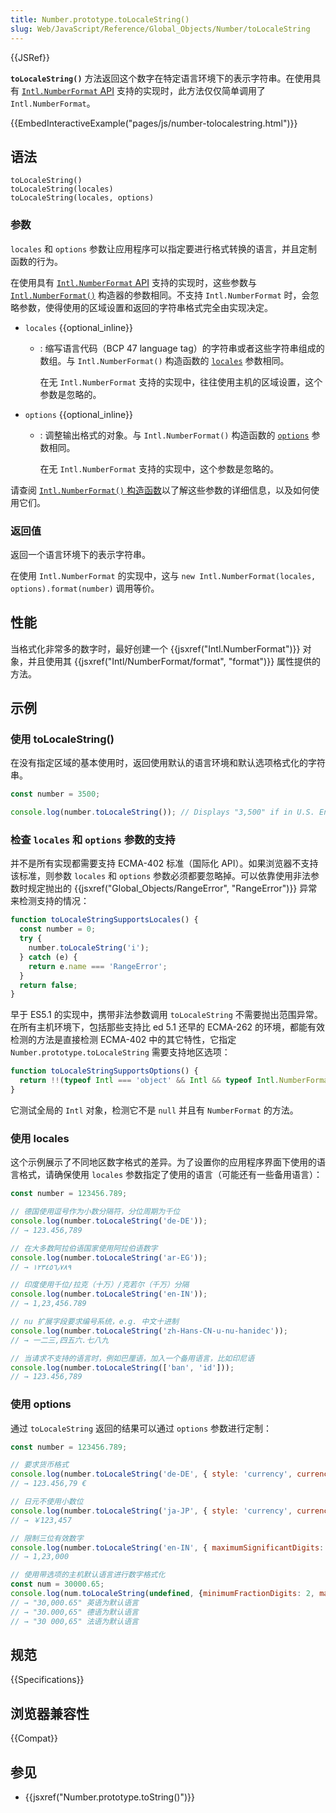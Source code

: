 ```yaml
---
title: Number.prototype.toLocaleString()
slug: Web/JavaScript/Reference/Global_Objects/Number/toLocaleString
---
```


{{JSRef}}

**`toLocaleString()`** 方法返回这个数字在特定语言环境下的表示字符串。在使用具有 [`Intl.NumberFormat` API](/zh-CN/docs/Web/JavaScript/Reference/Global_Objects/Intl/NumberFormat) 支持的实现时，此方法仅仅简单调用了 `Intl.NumberFormat`。

{{EmbedInteractiveExample("pages/js/number-tolocalestring.html")}}

## 语法

```js-nolint
toLocaleString()
toLocaleString(locales)
toLocaleString(locales, options)
```

### 参数

`locales` 和 `options` 参数让应用程序可以指定要进行格式转换的语言，并且定制函数的行为。

在使用具有 [`Intl.NumberFormat` API](/zh-CN/docs/Web/JavaScript/Reference/Global_Objects/Intl/NumberFormat) 支持的实现时，这些参数与 [`Intl.NumberFormat()`](/zh-CN/docs/Web/JavaScript/Reference/Global_Objects/Intl/NumberFormat/NumberFormat) 构造器的参数相同。不支持 `Intl.NumberFormat` 时，会忽略参数，使得使用的区域设置和返回的字符串格式完全由实现决定。

- `locales` {{optional_inline}}

  - : 缩写语言代码（BCP 47 language tag）的字符串或者这些字符串组成的数组。与 `Intl.NumberFormat()` 构造函数的 [`locales`](/zh-CN/docs/Web/JavaScript/Reference/Global_Objects/Intl/NumberFormat/NumberFormat#locales) 参数相同。

    在无 `Intl.NumberFormat` 支持的实现中，往往使用主机的区域设置，这个参数是忽略的。

- `options` {{optional_inline}}

  - : 调整输出格式的对象。与 `Intl.NumberFormat()` 构造函数的 [`options`](/zh-CN/docs/Web/JavaScript/Reference/Global_Objects/Intl/NumberFormat/NumberFormat#options) 参数相同。

    在无 `Intl.NumberFormat` 支持的实现中，这个参数是忽略的。

请查阅 [`Intl.NumberFormat()` 构造函数](/zh-CN/docs/Web/JavaScript/Reference/Global_Objects/Intl/NumberFormat/NumberFormat)以了解这些参数的详细信息，以及如何使用它们。

### 返回值

返回一个语言环境下的表示字符串。

在使用 `Intl.NumberFormat` 的实现中，这与 `new Intl.NumberFormat(locales, options).format(number)` 调用等价。

## 性能

当格式化非常多的数字时，最好创建一个 {{jsxref("Intl.NumberFormat")}} 对象，并且使用其 {{jsxref("Intl/NumberFormat/format", "format")}} 属性提供的方法。

## 示例

### 使用 toLocaleString()

在没有指定区域的基本使用时，返回使用默认的语言环境和默认选项格式化的字符串。

```js
const number = 3500;

console.log(number.toLocaleString()); // Displays "3,500" if in U.S. English locale
```

### 检查 `locales` 和 `options` 参数的支持

并不是所有实现都需要支持 ECMA-402 标准（国际化 API）。如果浏览器不支持该标准，则参数 `locales` 和 `options` 参数必须都要忽略掉。可以依靠使用非法参数时规定抛出的 {{jsxref("Global_Objects/RangeError", "RangeError")}} 异常来检测支持的情况：

```js
function toLocaleStringSupportsLocales() {
  const number = 0;
  try {
    number.toLocaleString('i');
  } catch (e) {
    return e.name === 'RangeError';
  }
  return false;
}
```

早于 ES5.1 的实现中，携带非法参数调用 `toLocaleString` 不需要抛出范围异常。在所有主机环境下，包括那些支持比 ed 5.1 还早的 ECMA-262 的环境，都能有效检测的方法是直接检测 ECMA-402 中的其它特性，它指定 `Number.prototype.toLocaleString` 需要支持地区选项：

```js
function toLocaleStringSupportsOptions() {
  return !!(typeof Intl === 'object' && Intl && typeof Intl.NumberFormat === 'function');
}
```

它测试全局的 `Intl` 对象，检测它不是 `null` 并且有 `NumberFormat` 的方法。

### 使用 locales

这个示例展示了不同地区数字格式的差异。为了设置你的应用程序界面下使用的语言格式，请确保使用 `locales` 参数指定了使用的语言（可能还有一些备用语言）：

```js
const number = 123456.789;

// 德国使用逗号作为小数分隔符，分位周期为千位
console.log(number.toLocaleString('de-DE'));
// → 123.456,789

// 在大多数阿拉伯语国家使用阿拉伯语数字
console.log(number.toLocaleString('ar-EG'));
// → ١٢٣٤٥٦٫٧٨٩

// 印度使用千位/拉克（十万）/克若尔（千万）分隔
console.log(number.toLocaleString('en-IN'));
// → 1,23,456.789

// nu 扩展字段要求编号系统，e.g. 中文十进制
console.log(number.toLocaleString('zh-Hans-CN-u-nu-hanidec'));
// → 一二三,四五六.七八九

// 当请求不支持的语言时，例如巴厘语，加入一个备用语言，比如印尼语
console.log(number.toLocaleString(['ban', 'id']));
// → 123.456,789
```

### 使用 options

通过 `toLocaleString` 返回的结果可以通过 `options` 参数进行定制：

```js
const number = 123456.789;

// 要求货币格式
console.log(number.toLocaleString('de-DE', { style: 'currency', currency: 'EUR' }));
// → 123.456,79 €

// 日元不使用小数位
console.log(number.toLocaleString('ja-JP', { style: 'currency', currency: 'JPY' }))
// → ￥123,457

// 限制三位有效数字
console.log(number.toLocaleString('en-IN', { maximumSignificantDigits: 3 }));
// → 1,23,000

// 使用带选项的主机默认语言进行数字格式化
const num = 30000.65;
console.log(num.toLocaleString(undefined, {minimumFractionDigits: 2, maximumFractionDigits: 2}));
// → "30,000.65" 英语为默认语言
// → "30.000,65" 德语为默认语言
// → "30 000,65" 法语为默认语言
```

## 规范

{{Specifications}}

## 浏览器兼容性

{{Compat}}

## 参见

- {{jsxref("Number.prototype.toString()")}}
